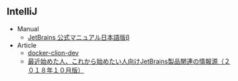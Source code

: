 ## IntelliJ

+ Manual
    + [JetBrains 公式マニュアル日本語版β](https://pleiades.io/)
+ Article
    + [docker-clion-dev](https://github.com/shuhaoliu/docker-clion-dev)
    + [最近始めた人、これから始めたい人向けJetBrains製品関連の情報源（２０１８年１０月版）](https://blog.jetbrains.com/jp/2018/10/23/1339)
